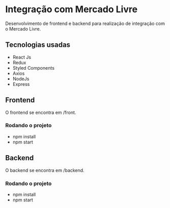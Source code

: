 # Integração com Mercado Livre

Desenvolvimento de frontend e backend para realização de integração com o Mercado Livre.

## Tecnologias usadas

- React Js
- Redux
- Styled Components
- Axios
- NodeJs
- Express

## Frontend

O frontend se encontra em /front. 

### Rodando o projeto

- npm install
- npm start

## Backend

O backend se encontra em /backend. 

### Rodando o projeto

- npm install
- npm start